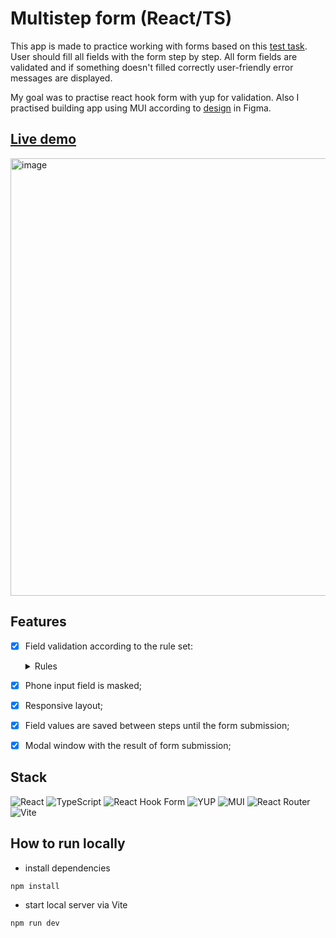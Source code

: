 # Multistep form (React/TS)

This app is made to practice working with forms based on this [test task](https://github.com/FrontCloudCamp/test-assignment). User should fill all fields with the form step by step. All form fields are validated and if something doesn't filled correctly user-friendly error messages are displayed.

My goal was to practise react hook form with yup for validation. Also I practised building app using MUI according to [design](https://www.figma.com/file/rzIp6awR6dGFVrcxcCEwzD/FrontCloudCamp?type=design&node-id=0-1&mode=design&t=EiFSV9KIeS906svY-0) in Figma. 

## [Live demo](https://multistep-ten.vercel.app/)

<img width="700px" alt="image" src="https://github.com/gl-el/multistep/assets/118758307/8cd2a7de-3cc8-48d0-ac54-962d63b0acef" />

## Features
- [x] Field validation according to the rule set:
   <details>
    <summary>Rules</summary>
  
  - ***nickname***: string, 30 symbols max, only letters and digits are allowed;
  - ***name***: string, 50 symbols max, only letters are allowed;
  - ***surname***: string, 50 symbols max, only letters are allowed;
  - ***phone***: string, masked to the +7 (900) 000-00-00 format;
  - ***email***: valid email format;
  - ***sex***: man or woman variants;
  - ***advantages*** array of strings;
  - ***radio***: number;
  - ***checkbox***: array of numbers;
  - ***about***: string, 200 symbols max without spaces;
  </details>
- [x] Phone input field is masked;
- [x] Responsive layout;
- [x] Field values are saved between steps until the form submission;
- [x] Modal window with the result of form submission;

## Stack

![React](https://img.shields.io/badge/react-%2320232a.svg?style=for-the-badge&logo=react&logoColor=%2361DAFB)
![TypeScript](https://img.shields.io/badge/typescript-%23007ACC.svg?style=for-the-badge&logo=typescript&logoColor=white)
![React Hook Form](https://img.shields.io/badge/React%20Hook%20Form-516391?style=for-the-badge&logo=reacthookform&logoColor=white&labelColor=ec5990)
![YUP](https://img.shields.io/badge/YUP-gray?style=for-the-badge&logo=yup&logoColor=white)
![MUI](https://img.shields.io/badge/MUI-black?style=for-the-badge&logo=mui)
![React Router](https://img.shields.io/badge/React%20Router-%23383838?style=for-the-badge&logo=reactrouter&logoColor=red)
![Vite](https://img.shields.io/badge/vite-%23646CFF.svg?style=for-the-badge&logo=vite&logoColor=white)


## How to run locally

* install dependencies
```cli
npm install
```

* start local server via Vite
```cli
npm run dev
```
